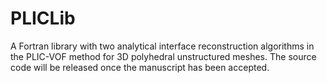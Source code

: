 # PLICLib
A Fortran library with two analytical interface reconstruction algorithms in the PLIC-VOF method for 3D polyhedral unstructured meshes. The source code will be released once the manuscript has been accepted.
